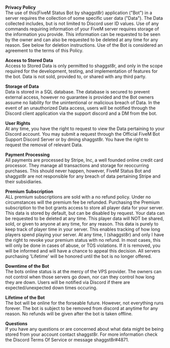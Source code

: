 **Privacy Policy**<br>
The use of this(FiveM Status Bot by shaggst8r) application ("Bot") in a server requires the collection of some specific user data ("Data"). The Data collected includes, but is not limited to Discord user ID values. Use of any commands requiring information of your FiveM server requires storage of the information you provide. This information can be requested to be seen by the owner and can also be requested to be deleted at any time for any reason. See below for deletion instructions. Use of the Bot is considered an agreement to the terms of this Policy.

**Access to Stored Data**<br>
Access to Stored Data is only permitted to shaggst8r, and only in the scope required for the development, testing, and implementation of features for the bot. Data is not sold, provided to, or shared with any third party.

**Storage of Data**<br>
Data is stored in a SQL database. The database is secured to prevent external access, however no guarantee is provided and the Bot owners assume no liability for the unintentional or malicious breach of Data. In the event of an unauthorized Data access, users will be notified through the Discord client application via the support discord and a DM from the bot.

**User Rights**<br>
At any time, you have the right to request to view the Data pertaining to your Discord account. You may submit a request through the Official FiveM Bot Support Discord Server or by dming shaggst8r. You have the right to request the removal of relevant Data.

**Payment Processing**<br>
All payments are processed by Stripe, Inc, a well founded online credit card processor. They manage all transactions and storage for reoccurring purchases. This should never happen, however, FiveM Status Bot and shaggst8r are not responsible for any breach of data pertaining Stripe and their subsidiaries.

**Premium Subscription**<br>
ALL premium subscriptions are sold with a no refund policy. Under no circumstances will the premium fee be refunded. Purchasing the Premium subscription to the bot grants access to store all player data for your server. This data is stored by default, but can be disabled by request. Your data can be requested to be deleted at any time. This player data will NOT be shared, sold, or given to anyone at any time, for any reason. This data is purely to keep track of player time in your server. This enables tracking of how long players spend playing your server. At any time, I (shaggst8r) and only I have the right to revoke your premium status with no refund. In most cases, this will only be done in cases of abuse, or TOS violations. If it is removed, you will be informed and will have a chance to appeal this decision.  All servers purchasing 'Lifetime' will be honored until the bot is no longer offered. 

**Downtime of the Bot**<br>
The bots online status is at the mercy of the VPS provider. The owners can not control when those servers go down, nor can they control how long they are down. Users will be notified via Discord if there are expected/unexpected down times occuring. 

**Lifetime of the Bot**<br>
The bot will be online for the forseable future. However, not everything runs forever. The bot is subject to be removed from discord at anytime for any reason. No refunds will be given after the bot is taken offline. 

**Questions**<br>
If you have any questions or are concerned about what data might be being stored from your account contact shaggst8r. For more information check the Discord Terms Of Service or message shaggst8r#4871.
